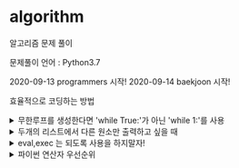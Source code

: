 # algorithm
알고리즘 문제 풀이

문제풀이 언어 : Python3.7

2020-09-13 programmers 시작!
2020-09-14 baekjoon 시작!


효율적으로 코딩하는 방법
<details>
    <summary>무한루프를 생성한다면 'while True:'가 아닌 'while 1:'를 사용</summary>

True = 1, False = 0

</details>

<details>
    <summary>두개의 리스트에서 다른 원소만 출력하고 싶을 때</summary>

반복문으로 원소를 비교하는 코드가 아닌 'collections.Counter(list1) - collections.Counter(list2)' 를 사용

</details>

<details>
    <summary>eval,exec 는 되도록 사용을 하지말자!</summary>

사용자의 입력값을 통해 취약점이 생길 수 있기때문이다.
무엇보다 eval, exec를 대채할 수 있는 더 좋은 방법이 대부분 존재한다.
참고-<https://qastack.kr/programming/1832940/why-is-using-eval-a-bad-practice>

</details>

<details>
    <summary>파이썬 연산자 우선순위</summary>

<https://dojang.io/mod/page/view.php?id=2461>

</details>
